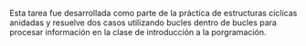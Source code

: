 Esta tarea fue desarrollada como parte de la práctica 
de estructuras cíclicas anidadas y resuelve dos casos utilizando 
bucles dentro de bucles para procesar información en la clase de introducción a la porgramación. 
